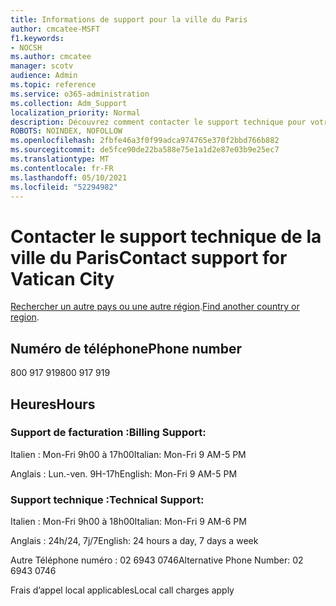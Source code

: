 ```yaml
---
title: Informations de support pour la ville du Paris
author: cmcatee-MSFT
f1.keywords:
- NOCSH
ms.author: cmcatee
manager: scotv
audience: Admin
ms.topic: reference
ms.service: o365-administration
ms.collection: Adm_Support
localization_priority: Normal
description: Découvrez comment contacter le support technique pour votre pays ou région.
ROBOTS: NOINDEX, NOFOLLOW
ms.openlocfilehash: 2fbfe46a3f0f99adca974765e370f2bbd766b882
ms.sourcegitcommit: de5fce90de22ba588e75e1a1d2e87e03b9e25ec7
ms.translationtype: MT
ms.contentlocale: fr-FR
ms.lasthandoff: 05/10/2021
ms.locfileid: "52294982"
---
```

# <a name="contact-support-for-vatican-city"></a><span data-ttu-id="139d8-103">Contacter le support technique de la ville du Paris</span><span class="sxs-lookup"><span data-stu-id="139d8-103">Contact support for Vatican City</span></span>

<span data-ttu-id="139d8-104">[Rechercher un autre pays ou une autre région](../../business-video/get-help-support.md).</span><span class="sxs-lookup"><span data-stu-id="139d8-104">[Find another country or region](../../business-video/get-help-support.md).</span></span>

## <a name="phone-number"></a><span data-ttu-id="139d8-105">Numéro de téléphone</span><span class="sxs-lookup"><span data-stu-id="139d8-105">Phone number</span></span>
<span data-ttu-id="139d8-106">800 917 919</span><span class="sxs-lookup"><span data-stu-id="139d8-106">800 917 919</span></span>

## <a name="hours"></a><span data-ttu-id="139d8-107">Heures</span><span class="sxs-lookup"><span data-stu-id="139d8-107">Hours</span></span>
### <a name="billing-support"></a><span data-ttu-id="139d8-108">Support de facturation :</span><span class="sxs-lookup"><span data-stu-id="139d8-108">Billing Support:</span></span>

<span data-ttu-id="139d8-109">Italien : Mon-Fri 9h00 à 17h00</span><span class="sxs-lookup"><span data-stu-id="139d8-109">Italian: Mon-Fri 9 AM-5 PM</span></span>

<span data-ttu-id="139d8-110">Anglais : Lun.-ven. 9H-17h</span><span class="sxs-lookup"><span data-stu-id="139d8-110">English: Mon-Fri 9 AM-5 PM</span></span>

### <a name="technical-support"></a><span data-ttu-id="139d8-111">Support technique :</span><span class="sxs-lookup"><span data-stu-id="139d8-111">Technical Support:</span></span>

<span data-ttu-id="139d8-112">Italien : Mon-Fri 9h00 à 18h00</span><span class="sxs-lookup"><span data-stu-id="139d8-112">Italian: Mon-Fri 9 AM-6 PM</span></span>

<span data-ttu-id="139d8-113">Anglais : 24h/24, 7j/7</span><span class="sxs-lookup"><span data-stu-id="139d8-113">English: 24 hours a day, 7 days a week</span></span>

<span data-ttu-id="139d8-114">Autre Téléphone numéro : 02 6943 0746</span><span class="sxs-lookup"><span data-stu-id="139d8-114">Alternative Phone Number: 02 6943 0746</span></span>

<span data-ttu-id="139d8-115">Frais d’appel local applicables</span><span class="sxs-lookup"><span data-stu-id="139d8-115">Local call charges apply</span></span>
